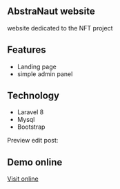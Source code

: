 ## AbstraNaut website

website dedicated to the NFT project

## Features

- Landing page
- simple admin panel

## Technology

- Laravel 8
- Mysql
- Bootstrap

Preview edit post:
<img src="http://propozycja.vot.pl/git/abstra.jpg" alt="">

## Demo online

[Visit online](http://abstranaut.vot.pl/)